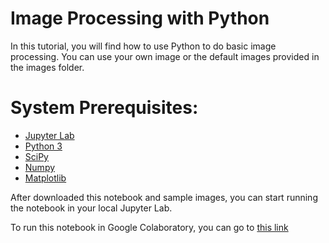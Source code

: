 # Image Processing with Python
In this tutorial, you will find how to use Python to do basic image processing. You can use your own image or the default images provided in the images folder. 

# System Prerequisites:
- [Jupyter Lab](https://jupyter.org/)
- [Python 3](https://www.python.org/downloads/)
- [SciPy](https://www.scipy.org/)
- [Numpy](https://numpy.org/)
- [Matplotlib](https://matplotlib.org/)

After downloaded this notebook and sample images, you can start running the notebook in your local Jupyter Lab. 

To run this notebook in Google Colaboratory, you can go to [this link](https://colab.research.google.com/github/Mengdi-hub/planet_image_processing)

